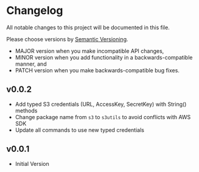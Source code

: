 # Changelog

All notable changes to this project will be documented in this file.

Please choose versions by [Semantic Versioning](http://semver.org/).

* MAJOR version when you make incompatible API changes,
* MINOR version when you add functionality in a backwards-compatible manner, and
* PATCH version when you make backwards-compatible bug fixes.

## v0.0.2

- Add typed S3 credentials (URL, AccessKey, SecretKey) with String() methods
- Change package name from `s3` to `s3utils` to avoid conflicts with AWS SDK
- Update all commands to use new typed credentials

## v0.0.1

- Initial Version
